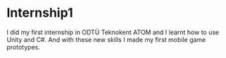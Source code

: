 # Internship1
I did my first internship in ODTÜ Teknokent ATOM and I learnt how to use Unity and C#. And with these new skills I made my first mobile game prototypes.
